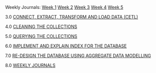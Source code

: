 Weekly Journals:
[Week 1](https://github.com/No3Mc/NOSQL-DMnP/blob/main/Journals/Week%201/Week%201.txt)
[Week 2](https://github.com/No3Mc/NOSQL-DMnP/blob/main/Journals/Week%202/Week%202.txt)
[Week 3](https://github.com/No3Mc/NOSQL-DMnP/blob/main/Journals/Week%203/Week%203.txt)
[Week 4](https://github.com/No3Mc/NOSQL-DMnP/blob/main/Journals/Week%204/Week%204.txt)
[Week 5](https://github.com/No3Mc/NOSQL-DMnP/blob/main/Journals/Week%205/Week%205.txt)



3.0 [CONNECT, EXTRACT, TRANSFORM AND LOAD DATA (CETL)](https://github.com/No3Mc/NOSQL-DMnP/blob/main/Final%20Submission/README.md#30-connect-extract-transform-and-load-data-cetl-15-marks)

4.0 [CLEANING THE COLLECTIONS](https://github.com/No3Mc/NOSQL-DMnP/blob/main/Final%20Submission/README.md#40-cleaning-the-collections-20-marks)

5.0 [QUERYING THE COLLECTIONS](https://github.com/No3Mc/NOSQL-DMnP/blob/main/Final%20Submission/README.md#50-querying-the-collections-20-marks)

6.0 [IMPLEMENT AND EXPLAIN INDEX FOR THE DATABASE](https://github.com/No3Mc/NOSQL-DMnP/blob/main/Final%20Submission/README.md#60-implement-and-explain-index-for-the-database-15-marks)

7.0 [RE-DESIGN THE DATABASE USING AGGREGATE DATA MODELLING](https://github.com/No3Mc/NOSQL-DMnP/blob/main/Final%20Submission/README.md#80-weekly-journals-10-marks)

8.0 [WEEKLY JOURNALS](https://github.com/No3Mc/NOSQL-DMnP/blob/main/Final%20Submission/README.md#80-weekly-journals-10-marks)

